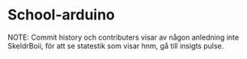 # School-arduino


NOTE: Commit history och contributers visar av någon anledning inte SkeldrBoii, för att se statestik som visar hnm, gå till insigts pulse.


